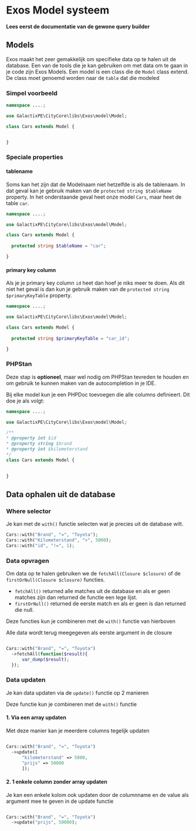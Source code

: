 # Exos Model systeem

**Lees eerst de documentatie van de gewone query builder**



## Models
Exos maakt het zeer gemakkelijk om specifieke data op te halen uit de database. Een van de tools die je kan gebruiken om met data om te gaan in je code zijn Exos Models.
Een model is een class die de `Model` class extend. De class moet genoemd worden naar de `table` dat die modeled

### Simpel voorbeeld
```php
namespace ....;

use GalactixPE\CityCore\libs\Exos\model\Model;

class Cars extends Model {


}

```

### Speciale properties
#### tablename
Soms kan het zijn dat de Modelnaam niet hetzelfde is als de tablenaam. In dat geval kan je gebruik maken van de `protected string $tableName` property. In het onderstaande geval heet onze model `Cars`, maar heet de table `car`.
```php
namespace ....;

use GalactixPE\CityCore\libs\Exos\model\Model;

class Cars extends Model {
  
  protected string $tableName = "car";

}

```

#### primary key column
Als je je primary key column `id` heet dan hoef je niks meer te doen. Als dit niet het geval is dan kun je gebruik maken van de `protected string $primaryKeyTable` property.

```php
namespace ....;

use GalactixPE\CityCore\libs\Exos\model\Model;

class Cars extends Model {
  
  protected string $primaryKeyTable = "car_id";

}

```

### PHPStan
Deze stap is **optioneel**, maar wel nodig om PHPStan tevreden te houden en om gebruik te kunnen maken van de autocompletion in je IDE. 

Bij elke model kun je een PHPDoc toevoegen die alle columns definieert. Dit doe je als volgt:

```php
namespace ....;

use GalactixPE\CityCore\libs\Exos\model\Model;

/**
* @property int $id
* @property string $brand
* @property int $kilometerstand 
*/
class Cars extends Model {
  

}

```

## Data ophalen uit de database
### Where selector
Je kan met de `with()` functie selecten wat je precies uit de database wilt.
```php
Cars::with("Brand", "=", "Toyota");
Cars::with("Kilometerstand", ">", 5000);
Cars::with("id", "!=", 1);
```

### Data opvragen
Om data op  te halen gebruiken we de `fetchAll(Closure $closure)` of de `firstOrNull(Closure $closure)` functies.
* `fetchAll()` returned alle matches uit de database en als er geen matches zijn dan returned de functie een lege lijst.
* `firstOrNull()` returned de eerste match en als er geen is dan returned die null.

Deze functies kun je combineren met de `with()` functie van hierboven

Alle data wordt terug meegegeven als eerste argument in de closure
```php

Cars::with("Brand", "=", "Toyota")
  ->fetchAll(function($result){
      var_dump($result);
  });
```

### Data updaten
Je kan data updaten via de `update()` functie op 2 manieren

Deze functie kun je combineren met de `with()` functie

#### 1. Via een array updaten
Met deze manier kan je meerdere columns tegelijk updaten
```php

Cars::with("Brand", "=", "Toyota")
  ->update([
      "kilometerstand" => 5000,
      "prijs" => 50000
      ]);
```

#### 2. 1 enkele column zonder array updaten
Je kan een enkele kolom ook updaten door de columnname en de value als argument mee te geven in de update functie
```php

Cars::with("Brand", "=", "Toyota")
  ->update("prijs", 50000);
```
  
  
